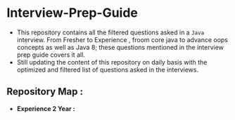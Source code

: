 
# Interview-Prep-Guide
 - This repository contains all the filtered questions asked in a `Java` interview. From Fresher to Experience , froom core java to advance oops concepts as well as Java 8; these questions mentioned in the interview prep guide covers it all.
 - Still updating the content of this repository on daily basis with the optimized and filtered list of questions asked in the interviews.
## Repository Map :
 - **Experience 2 Year :**
